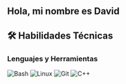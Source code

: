 ## Hola, mi nombre es David 

## 🛠️ Habilidades Técnicas

### Lenguajes y Herramientas
<p align="left">
  <img src="https://img.shields.io/badge/Bash-4EAA25?style=for-the-badge&logo=GNU%20Bash&logoColor=white" alt="Bash">
  <img src="https://img.shields.io/badge/Linux-FCC624?style=for-the-badge&logo=linux&logoColor=black" alt="Linux">
  <img src="https://img.shields.io/badge/Git-F05032?style=for-the-badge&logo=git&logoColor=white" alt="Git">
  <img src="https://img.shields.io/badge/C%2B%2B-00599C?style=for-the-badge&logo=c%2B%2B&logoColor=white" alt="C++">
</p>

